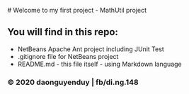 ​# Welcome to my first project - MathUtil project
​
## You will find in this repo:

* NetBeans Apache Ant project including JUnit Test
* .gitignore file for NetBeans project
* README.md - this file itself - using Markdown language

### © 2020 daonguyenduy | fb/di.ng.148